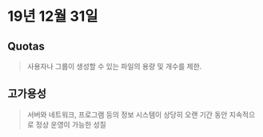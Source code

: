 # 19년 12월 31일

## Quotas

> 사용자나 그룹이 생성할 수 있는 파일의 용량 및 개수를 제한.

## 고가용성

> 서버와 네트워크, 프로그램 등의 정보 시스템이 상당히 오랜 기간 동안 지속적으로 정상 운영이 가능한 성질

